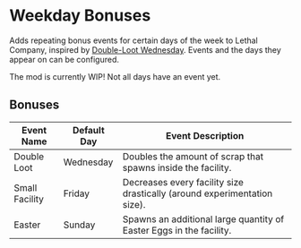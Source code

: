 # Weekday Bonuses
Adds repeating bonus events for certain days of the week to Lethal Company, inspired by [Double-Loot Wednesday](https://thunderstore.io/c/lethal-company/p/SylviBlossom/WednesdayFix/). Events and the days they appear on can be configured.

The mod is currently WIP! Not all days have an event yet.

## Bonuses

| Event Name     | Default Day | Event Description |
| -------------- | ----------- | ----------------- |
| Double Loot    | Wednesday   | Doubles the amount of scrap that spawns inside the facility. |
| Small Facility | Friday      | Decreases every facility size drastically (around experimentation size). |
| Easter         | Sunday      | Spawns an additional large quantity of Easter Eggs in the facility. |